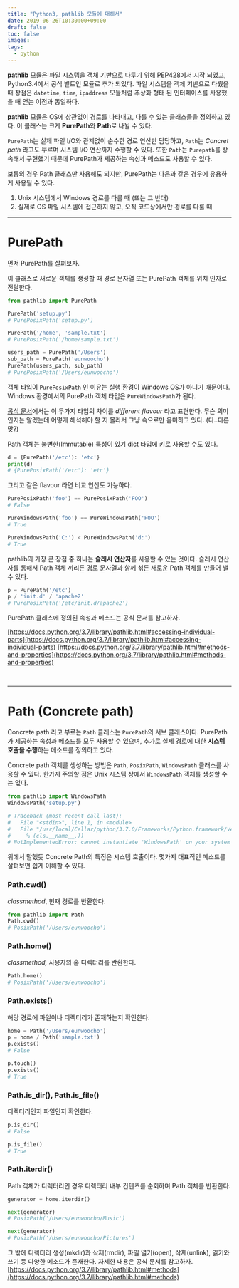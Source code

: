 ```yaml
---
title: "Python3, pathlib 모듈에 대해서"
date: 2019-06-26T10:30:00+09:00
draft: false
toc: false
images:
tags:
  - python
---
```


**pathlib** 모듈은 파일 시스템을 객체 기반으로 다루기 위해 [PEP428](https://www.python.org/dev/peps/pep-0428/)에서 시작 되었고, Python3.4에서 공식 빌트인 모듈로 추가 되었다. 파일 시스템을 객체 기반으로 다뤘을 때 장점은 `datetime`, `time`, `ipaddress` 모듈처럼 추상화 형태 된 인터페이스를 사용했을 때 얻는 이점과 동일하다. 

**pathlib** 모듈은 OS에 상관없이 경로를 나타내고, 다룰 수 있는 클래스들을 정의하고 있다.
이 클래스는 크게 **PurePath**와 **Path**로 나뉠 수 있다.

`PurePath`는 실제 파일 I/O와 관계없이 순수한 경로 연산만 담당하고, `Path`는 *Concret path* 라고도 부르며 시스템 I/O 연산까지 수행할 수 있다. 또한 `Path`는 `Purepath`를 상속해서 구현했기 때문에 PurePath가 제공하는 속성과 메소드도 사용할 수 있다.

보통의 경우 Path 클래스만 사용해도 되지만, PurePath는 다음과 같은 경우에 유용하게 사용될 수 있다.

1. Unix 시스템에서 Windows 경로를 다룰 때 (또는 그 반대)
2. 실제로 OS 파일 시스템에 접근하지 않고, 오직 코드상에서만 경로를 다룰 때

----
# PurePath

먼저 PurePath를 살펴보자.

이 클래스로 새로운 객체를 생성할 때 경로 문자열 또는 PurePath 객체를 위치 인자로 전달한다.
```python
from pathlib import PurePath

PurePath('setup.py')
# PurePosixPath('setup.py')

PurePath('/home', 'sample.txt')
# PurePosixPath('/home/sample.txt')

users_path = PurePath('/Users')
sub_path = PurePath('eunwoocho')
PurePath(users_path, sub_path)
# PurePosixPath('/Users/eunwoocho')
```

객체 타입이 `PurePosixPath` 인 이유는 실행 환경이 Windows OS가 아니기 때문이다. Windows 환경에서의 PurePath 객체 타입은 `PureWindowsPath`가 된다. 

[공식 문서](https://docs.python.org/3.6/library/pathlib.html#general-properties)에서는 이 두가지 타입의 차이를 *different flavour* 라고 표현한다. 무슨 의미인지는 알겠는데 어떻게 해석해야 할 지 몰라서 그냥 속으로만 음미하고 있다. (다..다른 맛?)

Path 객체는 불변한(Immutable) 특성이 있기 dict 타입에 키로 사용할 수도 있다.
```python
d = {PurePath('/etc'): 'etc'}
print(d)
# {PurePosixPath('/etc'): 'etc'}
```

그리고 같은 flavour 라면 비교 연산도 가능하다.
```python
PurePosixPath('foo') == PurePosixPath('FOO')
# False

PureWindowsPath('foo') == PureWindowsPath('FOO')
# True

PureWindowsPath('C:') < PureWindowsPath('d:')
# True
```

pathlib의 가장 큰 장점 중 하나는 **슬래시 연산자**를 사용할 수 있는 것이다. 슬래시 연산자를 통해서 Path 객체 끼리든 경로 문자열과 함께 섞든 새로운 Path 객체를 만들어 낼 수 있다.
```python
p = PurePath('/etc')
p / 'init.d' / 'apache2'
# PurePosixPath('/etc/init.d/apache2')
```

PurePath 클래스에 정의된 속성과 메소드는 공식 문서를 참고하자. 

[https://docs.python.org/3.7/library/pathlib.html#accessing-individual-parts](https://docs.python.org/3.7/library/pathlib.html#accessing-individual-parts)
[https://docs.python.org/3.7/library/pathlib.html#methods-and-properties](https://docs.python.org/3.7/library/pathlib.html#methods-and-properties)

<br>

----
# Path (Concrete path)

Concrete path 라고 부르는 `Path` 클래스는 `PurePath`의 서브 클래스이다. PurePath가 제공하는 속성과 메소드를 모두 사용할 수 있으며, 추가로 실제 경로에 대한 **시스템 호출을 수행**하는 메소드를 정의하고 있다.

Concrete path 객체를 생성하는 방법은 `Path`, `PosixPath`, `WindowsPath` 클래스를 사용할 수 있다. 한가지 주의할 점은 Unix 시스템 상에서 `WindowsPath` 객체를 생성할 수는 없다.
```python
from pathlib import WindowsPath
WindowsPath('setup.py')

# Traceback (most recent call last):
#   File "<stdin>", line 1, in <module>
#   File "/usr/local/Cellar/python/3.7.0/Frameworks/Python.framework/Versions/3.7/lib/python3.7/pathlib.py", line 986, in __new__
#     % (cls.__name__,))
# NotImplementedError: cannot instantiate 'WindowsPath' on your system
```

위에서 말했듯 Concrete Path의 특징은 시스템 호출이다. 몇가지 대표적인 메소드를 살펴보면 쉽게 이해할 수 있다.

### Path.cwd()

*classmethod*, 현재 경로를 반환한다.
```python
from pathlib import Path
Path.cwd()
# PosixPath('/Users/eunwoocho')
```

### Path.home()

*classmethod,* 사용자의 홈 디렉터리를 반환한다.
```python
Path.home()
# PosixPath('/Users/eunwoocho')
```

### Path.exists()

해당 경로에 파일이나 디렉터리가 존재하는지 확인한다.
```python
home = Path('/Users/eunwoocho')
p = home / Path('sample.txt')
p.exists()
# False

p.touch()
p.exists()
# True
```

### Path.is_dir(), Path.is_file()

디렉터리인지 파일인지 확인한다.
```python
p.is_dir()
# False

p.is_file()
# True
```

### Path.iterdir()

Path 객체가 디렉터리인 경우 디렉터리 내부 컨텐츠를 순회하며 Path 객체를 반환한다.
```python
generator = home.iterdir()

next(generator)
# PosixPath('/Users/eunwoocho/Music')

next(generator)
# PosixPath('/Users/eunwoocho/Pictures')
```

그 밖에 디렉터리 생성(mkdir)과 삭제(rmdir), 파일 열기(open), 삭제(unlink), 읽기와 쓰기 등 다양한 메소드가 존재한다. 자세한 내용은 공식 문서를 참고하자.
[https://docs.python.org/3.7/library/pathlib.html#methods](https://docs.python.org/3.7/library/pathlib.html#methods)